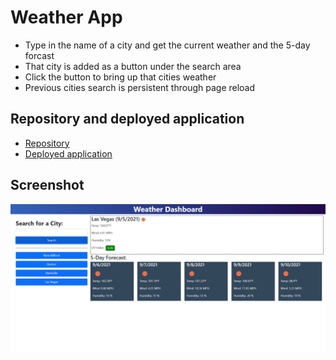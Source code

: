 # Weather App
- Type in the name of a city and get the current weather and the 5-day forcast
- That city is added as a button under the search area
- Click the button to bring up that cities weather
- Previous cities search is persistent through page reload

## Repository and deployed application
- [Repository](https://github.com/SteveB29/weather-dashboard)
- [Deployed application](https://steveb29.github.io/weather-dashboard/)

## Screenshot
![Working Application](./assets/screenshot/WorkingApplication.png)